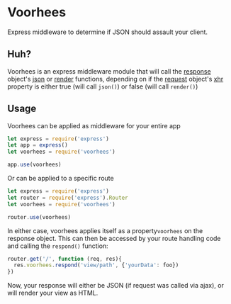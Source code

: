 # Voorhees
Express middleware to determine if JSON should assault your client.

## Huh?
Voorhees is an express middleware module that will call the [response](https://expressjs.com/en/4x/api.html#res) object's [json](https://expressjs.com/en/4x/api.html#res.json) or [render](https://expressjs.com/en/4x/api.html#res.render) functions, depending on if the [request](https://expressjs.com/en/4x/api.html#req) object's [xhr](https://expressjs.com/en/4x/api.html#req.xhr) property is either true (will call `json()`) or false (will call `render()`)

## Usage
Voorhees can be applied as middleware for your entire app
```javascript
let express = require('express')
let app = express()
let voorhees = require('voorhees')

app.use(voorhees)
```

Or can be applied to a specific route
```javascript
let express = require('express')
let router = require('express').Router
let voorhees = require('voorhees')

router.use(voorhees)
```

In either case, voorhees applies itself as a property`voorhees` on the response object. This can then be accessed by your route handling code and calling the `respond()` function:
```javascript
router.get('/', function (req, res){
  res.voorhees.respond('view/path', {'yourData': foo})
})
```

Now, your response will either be JSON (if request was called via ajax), or will render your view as HTML.